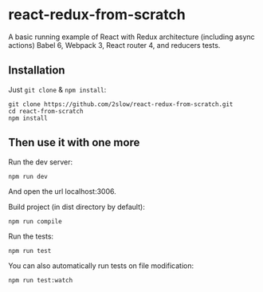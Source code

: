 # react-redux-from-scratch
A basic running example of React with Redux architecture (including async actions) Babel 6, Webpack 3, React router 4, and reducers tests.


## Installation

Just `git clone` & `npm install`:

```
git clone https://github.com/2slow/react-redux-from-scratch.git
cd react-from-scratch
npm install
```

## Then use it with one more

Run the dev server:

```
npm run dev
```

And open the url localhost:3006.


Build project (in dist directory by default):

```
npm run compile
```

Run the tests:

```
npm run test
```

You can also automatically run tests on file modification:

```
npm run test:watch
```